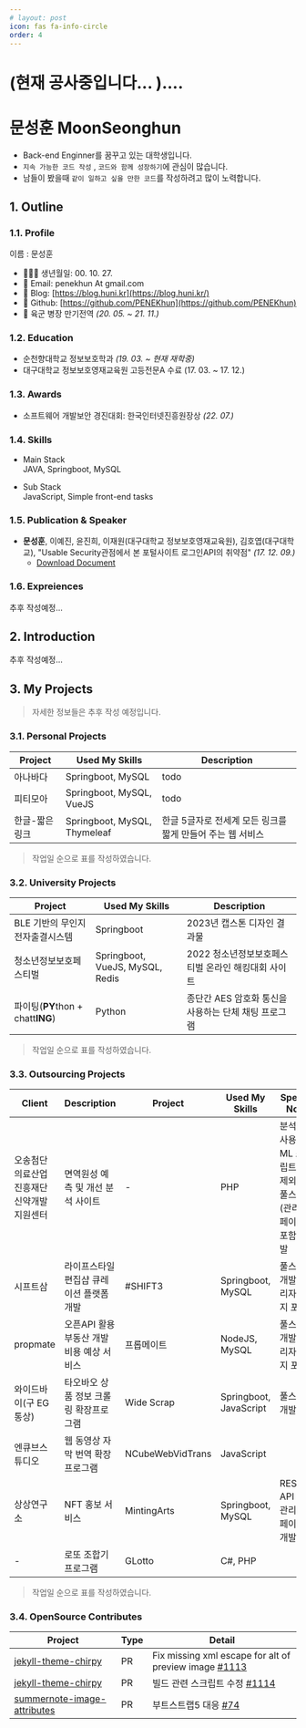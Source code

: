 ```yaml
---
# layout: post
icon: fas fa-info-circle
order: 4
---
```


<style>
	#slogan{
		font-size: 5rem;
	}

	details div {
		padding-left: 1.1em;
		margin-bottom: 2.2em;
	}

	details div::after {
		content: "";
		display: block;
		width: 100%;
		height: 10px;
		background: linear-gradient(to right, #000000 0%, #ffffff 100%);
		background-size: 200% 100%;
		background-position: bottom;
		transform: skewY(-2deg);
		margin-top: 10px;
	}

</style>

<!-- <span id="slogan"></span> -->
<!-- <br/> -->
<!-- <span id="introduce"></span> -->
<!-- > 이 문서는 축약 이력서로써, 각 단원의 링크를 클릭하면, 상세 페이지로 이동합니다. -->

# (현재 공사중입니다... )....  
# 문성훈 **MoonSeonghun**
- Back-end Enginner를 꿈꾸고 있는 대학생입니다.
- `지속 가능한 코드 작성` , `코드와 함께 성장하기`에 관심이 많습니다.
- 남들이 봤을때 `같이 일하고 싶을 만한 코드`를 작성하려고 많이 노력합니다.

## 1. Outline
### 1.1. Profile
이름 : 문성훈
- 🙋🏻‍♂️ 생년월일: 00. 10. 27.
- 💌 Email: penekhun At gmail.com
- 📕 Blog: [https://blog.huni.kr](https://blog.huni.kr/)
- 🐙 Github: [https://github.com/PENEKhun](https://github.com/PENEKhun)
- 🫡 육군 병장 만기전역 <em>(20. 05. ~ 21. 11.)</em>

### 1.2. Education
- 순천향대학교 정보보호학과 <em>(19. 03. ~ 현재 재학중)</em>
- 대구대학교 정보보호영재교육원 고등전문A 수료 (17. 03. ~ 17. 12.)

### 1.3. Awards
- 소프트웨어 개발보안 경진대회: 한국인터넷진흥원장상 <em>(22. 07.)</em>

### 1.4. Skills

- Main Stack  
JAVA, Springboot, MySQL

- Sub Stack  
JavaScript, Simple front-end tasks


### 1.5. Publication & Speaker
- **문성훈**, 이예진, 윤진희, 이재원(대구대학교 정보보호영재교육원), 김호엽(대구대학교), "Usable Security관점에서 본 포털사이트 로그인API의 취약점" <em>(17. 12. 09.)</em>
	- <a href="/assets/aboutme/로그인api와usable_security _최최종_hykim-2.hwp" target="_blank">Download Document</a>
<!--	- [Download Poster](/assets/aboutme/usableSecurity_poster.jpeg) -->

<!-- 
### 1.7. Certification
- NULL
-->

### 1.6. Expreiences
추후 작성예정...  

<!--
#### 1.6.1. **청소년 비영리 개발단체** PENEKSOFT
중학생시절, 재미삼아 SNS에서 만난 개발자 친구들끼리 개발 단체 운영했습니다. 규모는 대략 5명정도 되었습니다.
> **'쓸데없이 어려운 퀴즈'** 앱 다운로드 수 1000**+**달성 *(평점 4.292)*

#### 1.6.2. 대구대학교 **정보보호영재교육원** 
대략 200여명 중, **1등 성적**으로 수료하여서 대구대학교 총장상을 수여받은 적이 있습니다.

#### 1.6.3. **화이트해킹팀** Demon
todo

#### 1.6.4. 프리랜서 개발 경험
todo
-->

## 2. Introduction
추후 작성예정...



## 3. My Projects
> 자세한 정보들은 추후 작성 예정입니다. 

### 3.1. Personal Projects

| Project            | Used My Skills              | Description
|--------------------|--------------------|---------------------
|아나바다 | Springboot, MySQL | todo |
|피티모아 | Springboot, MySQL, VueJS | todo |
|한글-짧은링크 | Springboot, MySQL, Thymeleaf | 한글 5글자로 전세계 모든 링크를 짧게 만들어 주는 웹 서비스 |

> 작업일 순으로 표를 작성하였습니다.

### 3.2. University Projects
 
| Project            | Used My Skills              | Description
|--------------------|--------------------|---------------------
|BLE 기반의 무인지 전자출결시스템 | Springboot | 2023년 캡스톤 디자인 결과물 |
|청소년정보보호페스티벌 | Springboot, VueJS, MySQL, Redis | 2022 청소년정보보호페스티벌 온라인 해킹대회 사이트|
|파이팅(**PY**thon + chatt**ING**) | Python | 종단간 AES 암호화 통신을 사용하는 단체 채팅 프로그램|

> 작업일 순으로 표를 작성하였습니다.

### 3.3. Outsourcing Projects

| Client           | Description                  | Project            | Used My Skills              | Special Note
------------------|---------------------------|--------------------|---------------------|---------------------|
|오송첨단의료산업진흥재단<br/>신약개발지원센터 | 면역원성 예측 및 개선 분석 사이트 | -                  | PHP                 | 분석에 사용되는 ML 스크립트를 제외한 풀스택(관리자페이지 포함) 개발 |
|시프트삼 | 라이프스타일 편집샵 큐레이션 플랫폼 개발    | #SHIFT3            | Springboot, MySQL   | 풀스택 개발(관리자페이지 포함)|
|propmate | 오픈API 활용 부동산 개발 비용 예상 서비스              | 프롭메이트            | NodeJS, MySQL       | 풀스택 개발(관리자페이지 포함)| 
|와이드바이(구 EG통상)  | 타오바오 상품 정보 크롤링 확장프로그램 | Wide Scrap      | Springboot, JavaScript    | 풀스택 개발    |
|엔큐브스튜디오        | 웹 동영상 자막 번역 확장프로그램    | NCubeWebVidTrans  | JavaScript |
|상상연구소           | NFT 홍보 서비스              | MintingArts        | Springboot, MySQL         | RESTful API 및 관리자 페이지 개발|
|-                 | 로또 조합기 프로그램           | GLotto             | C#, PHP             | |

> 작업일 순으로 표를 작성하였습니다.
 

### 3.4. OpenSource Contributes

| Project                | Type   | Detail                          |
|------------------------|----|--------------------------------|
|[jekyll-theme-chirpy](https://github.com/cotes2020/jekyll-theme-chirpy) |PR| Fix missing xml escape for alt of preview image [#1113](https://github.com/cotes2020/jekyll-theme-chirpy/pull/1113) |
|[jekyll-theme-chirpy](https://github.com/cotes2020/jekyll-theme-chirpy) |PR| 빌드 관련 스크립트 수정 [#1114](https://github.com/cotes2020/jekyll-theme-chirpy/pull/1114) |
|[summernote-image-attributes](https://github.com/DiemenDesign/summernote-image-attributes) |PR| 부트스트랩5 대응 [#74](https://github.com/DiemenDesign/summernote-image-attributes/issues/74) |

 
<!--



<details>
<summary>소프트웨어 개발보안 경진대회 - 한국인터넷진흥원장상<em></em></summary>
<div markdown="1">
- 출품작 설명
    - 운동을 시작하고자 하는 모든 사용자에게 헬스 메이트를 구해주는 서비스.
        1. 운동 시설 관련 정보 파악
        2. 트레이너 관련 정보 파악
        3. 트레이너 매칭
        4. 우리 동네 헬스 메이트 파악 및 매칭  
    - 기대효과  
    	1. 우리동네 헬스메이트 찾기  
    		- 가까운 지역 내에서 선호 요일, 시간 등을 필터링해 나와 조건이 맞는 헬스 메이트를 쉽게 찾을 수 있다.  
			- 덤으로 그룹PT를 통해 소비를 줄일 수 있다.  
		2. 나만의 트레이너 찾기  
			- 핸드폰으로 편하게 트레이너들의 약력등을 확인할 수 있다.  
		3. 캘린더 관리  
			- 운동 일정등을 쉽게 관리할 수 있다.  
- 관련포스트
    - [제 9회 소프트웨어 개발보안 시큐어코딩 해커톤 리뷰](https://penekhun.github.io/posts/SecureCoding-Contest-9th-Review/)
</div>
</details>

<details>
<summary>3사단 포병여단 본부 전산병 병장 만기전역</summary>
<div markdown="1">
- 2020년 05월 ~ 2021년 11월
- 전시에 사용하는 전장망 서버를 관리하고, 부대 내부 모든 컴퓨터를 관리하였습니다.
- 내부에 html, css를 변경할 수 있는 인력(간부)이 없어, 직접 나서서 부대 홈페이지 디자인을 변경한 적이 있습니다.
</div>
</details>


<details>
<summary>
순천향대학교 정보보호학 재학 & 프리랜서 개발자</summary>
<div markdown="1">
- 순천향대학교 정보보호학과
	- 2019년 03월 ~ 현재 재학중  
	1.  2022년도 순천향대학교 청소년 정보보호 페스티벌 운영  
    온/오프라인 해킹대회 홈페이지 개발    
    	- 관련 포스트  
    		[온라인 해킹 대회 사이트 만들기 1 > 요구사항 정의](https://penekhun.github.io/posts/%EC%98%A8%EB%9D%BC%EC%9D%B8-%ED%95%B4%ED%82%B9-%EB%8C%80%ED%9A%8C-%EC%82%AC%EC%9D%B4%ED%8A%B8-%EB%A7%8C%EB%93%A4%EA%B8%B0-1-%EC%9A%94%EA%B5%AC%EC%82%AC%ED%95%AD-%EC%A0%95%EC%9D%98/)  
    		[온라인 해킹 대회 사이트 만들기 2 > 퀴즈 랭킹 시스템 개발](https://penekhun.github.io/posts/%EC%98%A8%EB%9D%BC%EC%9D%B8-%ED%95%B4%ED%82%B9-%EB%8C%80%ED%9A%8C-%EC%82%AC%EC%9D%B4%ED%8A%B8-%EB%A7%8C%EB%93%A4%EA%B8%B0-2-%EC%8A%A4%EC%BC%80%EC%A5%B4%EB%A7%81%EC%9D%84-%ED%86%B5%ED%95%9C-%ED%80%B4%EC%A6%88-%EB%9E%AD%ED%82%B9-%EC%8B%9C%EC%8A%A4%ED%85%9C-%EA%B0%9C%EB%B0%9C/)  
    		[온라인 해킹 대회 사이트 만들기 3 > AOP를 활용해보자](https://penekhun.github.io/posts/%EC%98%A8%EB%9D%BC%EC%9D%B8-%ED%95%B4%ED%82%B9-%EB%8C%80%ED%9A%8C-%EC%82%AC%EC%9D%B4%ED%8A%B8-%EB%A7%8C%EB%93%A4%EA%B8%B0-3-AOP%EB%A5%BC-%ED%99%9C%EC%9A%A9%ED%95%B4%EB%B3%B4%EC%9E%90/)    
    	- 소스코드    
			1. [백엔드](https://github.com/PENEKhun/CTF-J-Server)(기여도 100%)  
	    		- 기술 스택  
	    			- JAVA Springboot  
	    			- MySQL  
	    			- Redis  
    		2. [어드민 페이지](https://github.com/PENEKhun/CTF-J-ADMIN-PAGE)(기여도 100%)  
    			- 기술 스택  
    				- Vue JS  
				> 관리자 페이지 개발 담당 학우 대신하여 진행하였습니다.  
				> 급한 일정속에 Vue JS를 처음 사용한것이라 많이 미숙합니다.
			3. [사용자 페이지](https://github.com/hnsoo/yisf-client)  
	2.  프로그래밍 동아리 CQRE 운영  
- 프리랜서 개발자 활동
	- 2022년 07월 ~
	- 학사와 병행하여 진행하였습니다.
	- 진행한 프로젝트는 다음과 같습니다.
		1. 로또 조합기 프로그램(GLotto)
			- 프로젝트 설명
				1. 사용자는 '로또 조합 방식'(고정, 보장, 완전 조합)을 선택합니다.
				2. 그에 맞게 번호까지 선택합니다.
				3. 조합을 생성한 후, 해당 조합을 실제 로또 용지로 인쇄합니다.
			- 기술스택 (기여도 100%)
				1. PHP
				2. dotNET(Excel lib 사용)
			- 프로젝트 간단 후기
				-
			- 이미지 자료
		2. 건축 견적 사이트(Propmate)
			- 프로젝트 설명
		3. NFT 홍보 서비스(MintingArts)
		4. 유전자 분석/연구 사이트(이름 비공개)
		5. 타오바오 상품 정보 크롤링 확장프로그램(WideScrap)
		6. 웹 동영상 자막 번역 확장프로그램(NCubeWebVidTrans)		
</div>
</details>



<details>
	<summary>
		Hack for Security, Demon 팀원 <em>(2017. 09. ~ 2019. 12.)</em>
	</summary>
	<div class="detail">
		asdasdasdasdasdassdas  <br/>
		POC conference 참여 (2017.11.9~2017.11.10)<br/>
		17th HackingCamp 운영(2018.02.24~2018.02.25)<br/>
		CTFzone 본선진출(예선 5등) 'GoGiSaJo'팀 (2018.07.21 PM 6.00 ~ 2018.07.23 AM 6.00 [36h])<br/>
	</div>
</details>

<details>
	<summary>
		대구대학교 정보보호영재교육원 고등부 전문과정 1등 수료 <em>(17. 12. 02.)</em>
	</summary>
</details>

<details>
	<summary>
	한국정보보호학회 동계학술대회 "Usable Security관점에서 본 포털사이트 로그인API의 취약점" 투고 및 발표 <em>(17. 12. 09.)</em></summary><br/>
	<div class="detail">
	<b>고등학교 2학년</b>때 정보보호 영재교육원에 소속하여 진행했던 연구활동입니다.<br/>
	<b>제 1저자</b>로써 연구 주제를 검증하고, 이를 글로 작성하여 학술지에 투고 하였습니다.<br/><br/>
	2017년 12월 9일 토요일,<br/>
	고려대학교 안암캠퍼스에서 한시간동안<em>(13:30 - 14:30)</em> 포스터발표를 한 바가 있습니다.<br/>
	**todo: 사진자료**<br/>
	</div>
</details>





-->